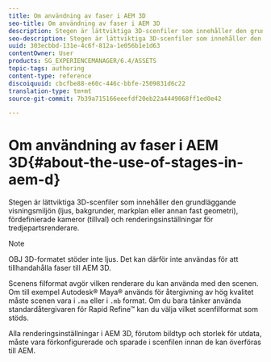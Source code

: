 ```yaml
---
title: Om användning av faser i AEM 3D
seo-title: Om användning av faser i AEM 3D
description: Stegen är lättviktiga 3D-scenfiler som innehåller den grundläggande visningsmiljön (ljus, bakgrunder, markplan eller annan fast geometri), fördefinierade kameror (tillval) och renderingsinställningar för tredjepartsrenderare.
seo-description: Stegen är lättviktiga 3D-scenfiler som innehåller den grundläggande visningsmiljön (ljus, bakgrunder, markplan eller annan fast geometri), fördefinierade kameror (tillval) och renderingsinställningar för tredjepartsrenderare.
uuid: 303ecbbd-131e-4c6f-812a-1e056b1e1d63
contentOwner: User
products: SG_EXPERIENCEMANAGER/6.4/ASSETS
topic-tags: authoring
content-type: reference
discoiquuid: cbcfbe88-e60c-446c-bbfe-2509831d6c22
translation-type: tm+mt
source-git-commit: 7b39a715166eeefdf20eb22a4449068ff1ed0e42

---
```



# Om användning av faser i AEM 3D{#about-the-use-of-stages-in-aem-d}

Stegen är lättviktiga 3D-scenfiler som innehåller den grundläggande visningsmiljön (ljus, bakgrunder, markplan eller annan fast geometri), fördefinierade kameror (tillval) och renderingsinställningar för tredjepartsrenderare.

>[!NOTE]
>
>OBJ 3D-formatet stöder inte ljus. Det kan därför inte användas för att tillhandahålla faser till AEM 3D.

Scenens filformat avgör vilken renderare du kan använda med den scenen. Om till exempel Autodesk® Maya® används för återgivning av hög kvalitet måste scenen vara i `.ma` eller i `.mb` format. Om du bara tänker använda standardåtergivaren för Rapid Refine™ kan du välja vilket scenfilformat som stöds.

Alla renderingsinställningar i AEM 3D, förutom bildtyp och storlek för utdata, måste vara förkonfigurerade och sparade i scenfilen innan de kan överföras till AEM.

